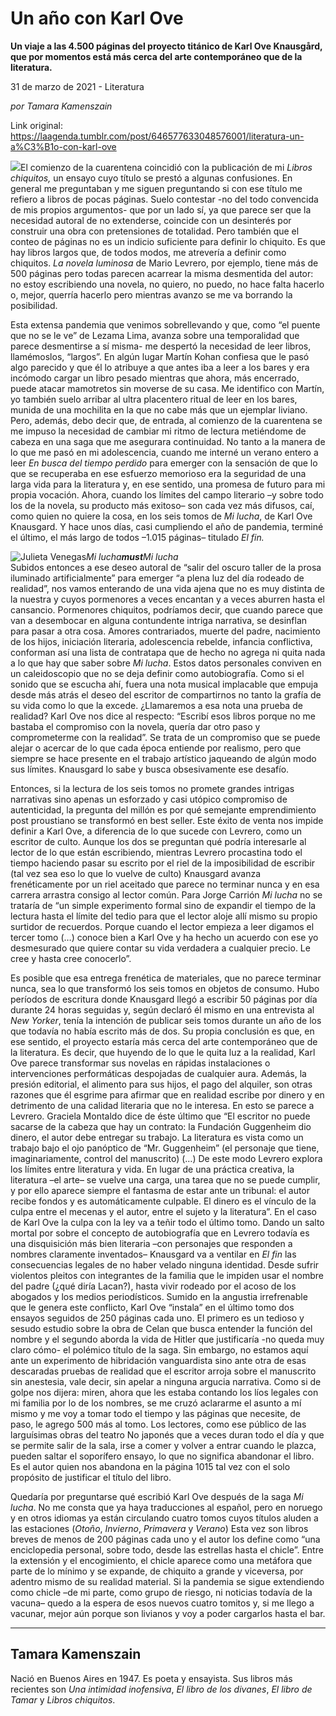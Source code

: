# Un año con Karl Ove

**Un viaje a las 4.500 páginas del proyecto titánico de Karl Ove Knausgård, que por momentos está más cerca del arte contemporáneo que de la literatura.**

31 de marzo de 2021 - Literatura

_por Tamara Kamenszain_

Link original: https://laagenda.tumblr.com/post/646577633048576001/literatura-un-a%C3%B1o-con-karl-ove

![](https://64.media.tumblr.com/f7064895cdbdc320a4d6ae081f69874f/349ad0afa0a2a4cd-b8/s500x750/401fa604b600edc87f08fc48efea4bab065577af.jpg)El comienzo de la cuarentena coincidió con la publicación de mi *Libros chiquitos,* un ensayo cuyo título
se prestó a algunas confusiones. En general me preguntaban y me siguen
preguntando si con ese título me refiero a libros de pocas páginas. Suelo
contestar -no del todo convencida de mis propios argumentos- que por un lado sí,
ya que parece ser que la necesidad autoral de no extenderse, coincide con un desinterés
por construir una obra con pretensiones de totalidad. Pero también que el conteo
de páginas no es un indicio suficiente para definir lo chiquito. Es que hay
libros largos que, de todos modos, me atrevería a definir como chiquitos. *La
novela luminosa* de Mario Levrero, por ejemplo, tiene más de 500 páginas
pero todas parecen acarrear la misma desmentida del autor: no estoy escribiendo
una novela, no quiero, no puedo, no hace falta hacerlo o, mejor, querría
hacerlo pero mientras avanzo se me va borrando la posibilidad. 

Esta extensa pandemia que venimos sobrellevando y que, como “el puente
que no se le ve” de Lezama Lima, avanza sobre una temporalidad que parece
desmentirse a sí misma- me despertó la necesidad de leer libros, llamémoslos, “largos”.
En algún lugar Martín Kohan confiesa que le pasó algo parecido y que él lo atribuye
a que antes iba a leer a los bares y era incómodo cargar un libro pesado
mientras que ahora, más encerrado, puede atacar mamotretos sin moverse de su
casa. Me identifico con Martín, yo también suelo arribar al ultra placentero
ritual de leer en los bares, munida de una mochilita en la que no cabe más que
un ejemplar liviano. Pero, además, debo decir que, de entrada, al comienzo de
la cuarentena se me impuso la necesidad de cambiar mi ritmo de lectura
metiéndome de cabeza en una saga que me asegurara continuidad. No tanto a la
manera de lo que me pasó en mi adolescencia, cuando me interné un verano entero
a leer *En busca del tiempo perdido*
para emerger con la sensación de que lo que se recuperaba en ese esfuerzo memorioso
era la seguridad de una larga vida para la literatura y, en ese sentido, una promesa
de futuro para mi propia vocación. Ahora, cuando los límites del campo
literario –y sobre todo los de la novela, su producto más exitoso– son cada vez
más difusos, caí, como quien no quiere la cosa, en los seis tomos de *Mi lucha*, de Karl Ove Knausgard. Y hace unos días, casi cumpliendo el año de pandemia,
terminé el último, el más largo de todos –1.015 páginas– titulado *El fin.* 

![Julieta Venegas](https://64.media.tumblr.com/0ed68fd3330a56902320f41a37048120/349ad0afa0a2a4cd-63/s250x400/98c1edf520ab101a06e81fc7b9690cc88296ced3.jpg)*Mi lucha**must**Mi lucha*  
Subidos entonces a ese deseo autoral de “salir del oscuro taller de la
prosa iluminado artificialmente” para emerger “a plena luz del día rodeado de realidad”,
nos vamos enterando de una vida ajena que no es muy distinta de la nuestra y
cuyos pormenores a veces encantan y a veces aburren hasta el cansancio.
Pormenores chiquitos, podríamos decir, que cuando parece que van a desembocar
en alguna contundente intriga narrativa, se desinflan para pasar a otra cosa.
Amores contrariados, muerte del padre, nacimiento de los hijos, iniciación
literaria, adolescencia rebelde, infancia conflictiva, conforman así una lista
de contratapa que de hecho no agrega ni quita nada a lo que hay que saber sobre
*Mi lucha*. Estos datos personales conviven
en un caleidoscopio que no se deja definir como autobiografía. Como si el
sonido que se escucha ahí, fuera una nota musical implacable que empuja desde
más atrás el deseo del escritor de compartirnos no tanto la grafía de su vida
como lo que la excede. ¿Llamaremos a esa nota una prueba de realidad? Karl Ove
nos dice al respecto: “Escribí esos libros porque no me bastaba el compromiso
con la novela, quería dar otro paso y comprometerme con la realidad”. Se trata de un compromiso que se puede alejar
o acercar de lo que cada época entiende por realismo, pero que siempre se hace
presente en el trabajo artístico jaqueando de algún modo sus límites. Knausgard
lo sabe y busca obsesivamente ese desafío. 

Entonces, si la lectura de los seis tomos no promete grandes intrigas
narrativas sino apenas un esforzado y casi utópico compromiso de autenticidad,
la pregunta del millón es por qué semejante emprendimiento post proustiano se
transformó en best seller. Este éxito de venta nos impide definir a Karl Ove, a
diferencia de lo que sucede con Levrero, como un escritor de culto. Aunque los
dos se preguntan qué podría interesarle al lector de lo que están escribiendo, mientras
Levrero procastina todo el tiempo haciendo pasar su escrito por el riel de la
imposibilidad de escribir (tal vez sea eso lo que lo vuelve de culto) Knausgard
avanza frenéticamente por un riel aceitado que parece no terminar nunca y en
esa carrera arrastra consigo al lector común. Para Jorge Carrión *Mi lucha* no se trataría de “un simple
experimento formal sino de expandir el tiempo de la lectura hasta el límite del
tedio para que el lector aloje allí mismo su propio surtidor de recuerdos.
Porque cuando el lector empieza a leer digamos el tercer tomo (…) conoce bien a
Karl Ove y ha hecho un acuerdo con ese yo desmesurado que quiere contar su vida
verdadera a cualquier precio. Le cree y hasta cree conocerlo”. 

Es posible que esa entrega frenética de materiales, que no parece terminar
nunca, sea lo que transformó los seis tomos en objetos de consumo. Hubo
períodos de escritura donde Knausgard llegó a escribir 50 páginas por día
durante 24 horas seguidas y, según declaró él mismo en una entrevista al *New Yorker*, tenía la intención de
publicar seis tomos durante un año de los que todavía no había escrito más de
dos. Su propia conclusión es que, en ese sentido, el proyecto estaría más cerca
del arte contemporáneo que de la literatura. Es decir, que huyendo de lo que le
quita luz a la realidad, Karl Ove parece transformar sus novelas en rápidas instalaciones
o intervenciones performáticas despojadas de cualquier aura. Además, la presión
editorial, el alimento para sus hijos, el pago del alquiler, son otras razones
que él esgrime para afirmar que en realidad escribe por dinero y en detrimento
de una calidad literaria que no le interesa. En esto se parece a Levrero.
Graciela Montaldo dice de éste último que “El escritor no puede sacarse de la
cabeza que hay un contrato: la Fundación Guggenheim dio dinero, el autor debe
entregar su trabajo. La literatura es vista como un trabajo bajo el ojo
panóptico de “Mr. Guggenheim” (el personaje que tiene, imaginariamente, control
del manuscrito) (…) De este modo Levrero explora los límites entre literatura y
vida. En lugar de una práctica creativa, la literatura –el arte– se vuelve una
carga, una tarea que no se puede cumplir, y por ello aparece siempre el
fantasma de estar ante un tribunal: el autor recibe fondos y es automáticamente
culpable. El dinero es el vínculo de la culpa entre el mecenas y el autor, entre
el sujeto y la literatura”. En el caso de Karl Ove la culpa con la ley va a
teñir todo el último tomo. Dando un salto mortal por sobre el concepto de
autobiografía que en Levrero todavía es una disquisición más bien literaria –con personajes que responden a nombres claramente inventados– Knausgard va a
ventilar en *El fin* las consecuencias
legales de no haber velado ninguna identidad. Desde sufrir violentos pleitos
con integrantes de la familia que le impiden usar el nombre del padre (¿qué
diría Lacan?), hasta vivir rodeado por el acoso de los abogados y los medios
periodísticos.  Sumido en la angustia
irrefrenable que le genera este conflicto, Karl Ove “instala” en el último tomo
dos ensayos seguidos de 250 páginas cada uno. 
El primero es un tedioso y sesudo estudio sobre la obra de Celan que
busca entender la función del nombre y el segundo aborda la vida de Hitler que
justificaría -no queda muy claro cómo- el polémico título de la saga. Sin
embargo, no estamos aquí ante un experimento de hibridación vanguardista sino
ante otra de esas descaradas pruebas de realidad que el escritor arroja sobre
el manuscrito sin anestesia, vale decir, sin apelar a ninguna argucia narrativa.
Como si de golpe nos dijera: miren, ahora que les estaba contando los líos
legales con mi familia por lo de los nombres, se me cruzó aclararme el asunto a
mí mismo y me voy a tomar todo el tiempo y las páginas que necesite, de paso,
le agrego 500 más al tomo. Los lectores, como ese público de las larguísimas
obras del teatro No japonés que a veces duran todo el día y que se permite
salir de la sala, irse a comer y volver a entrar cuando le plazca, pueden
saltar el soporífero ensayo, lo que no significa abandonar el libro. Es el
autor quien nos abandona en la página 1015 tal vez con el solo propósito de
justificar el título del libro.

Quedaría por preguntarse qué escribió Karl Ove después de la saga *Mi lucha*. No me consta que ya haya
traducciones al español, pero en noruego y en otros idiomas ya están circulando
cuatro tomos cuyos títulos aluden a las estaciones (*Otoño*, *Invierno*, *Primavera* y *Verano*) Esta vez son libros breves de menos de 200 páginas cada uno
y el autor los define como “una enciclopedia personal, sobre todo, desde las
estrellas hasta el chicle”. Entre la extensión y el encogimiento, el chicle
aparece como una metáfora que parte de lo mínimo y se expande, de chiquito a
grande y viceversa, por adentro mismo de su realidad material. Si la pandemia
se sigue extendiendo como chicle –de mi parte, como grupo de riesgo, ni
noticias todavía de la vacuna– quedo a la espera de esos nuevos cuatro tomitos
y, si me llego a vacunar, mejor aún porque son livianos y voy a poder cargarlos
hasta el bar.



---

 Tamara Kamenszain
------------------

 Nació en Buenos Aires en 1947. Es poeta y ensayista. Sus libros más recientes son *Una intimidad inofensiva*, *El libro de los divanes*, *El libro de Tamar* y *Libros chiquitos*.

